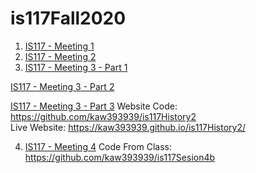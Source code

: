 # is117Fall2020
1.  [IS117 - Meeting 1](https://youtu.be/4BAu9-E20TE)
2.  [IS117 - Meeting 2](https://youtu.be/wxobyWHPGQs)
3.  [IS117 - Meeting 3 - Part 1](https://www.youtube.com/watch?v=EhLE6rdqUKM) 

[IS117 - Meeting 3 - Part 2](https://www.youtube.com/watch?v=Mf6apqeqkjY&t=56s) 

[IS117 - Meeting 3 - Part 3](https://www.youtube.com/watch?v=Dt_m-DPNCeY) 
Website Code: https://github.com/kaw393939/is117History2  
Live Website: https://kaw393939.github.io/is117History2/

4. [IS117 - Meeting 4](https://www.youtube.com/watch?v=OJ0e1eHotIo)
Code From Class: https://github.com/kaw393939/is117Sesion4b

